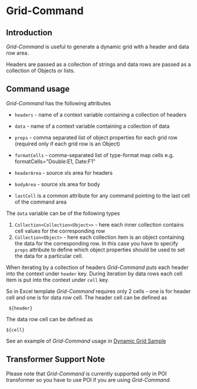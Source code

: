Grid-Command
==============

Introduction
------------

*Grid-Command* is useful to generate a dynamic grid with a header and data row area.

Headers are passed as a collection of strings and data rows are passed as a collection of Objects or lists.

Command usage
------------------

*Grid-Command* has the following attributes

* `headers` - name of a context variable containing a collection of headers

* `data` - name of a context variable containing a collection of data 

* `props` - comma separated list of object properties for each grid row (required only if each grid row is an Object) 

* `formatCells` - comma-separated list of type-format map cells e.g. formatCells="Double:E1, Date:F1"

* `headerArea` - source xls area for headers

* `bodyArea` - source xls area for body

* `lastCell` is a common attribute for any command pointing to the last cell of the command area


The `data` variable can be of the following types

1. `Collection<Collection<Object>>` - here each inner collection contains cell values for the corresponding row
2. `Collection<Object>` - here each collection item is an object containing the data for the corresponding row. 
In this case you have to specify `props` attribute to define which object properties should be used to set the data for a particular cell.

When iterating by a collection of headers *Grid-Command* puts each header into the context under `header` key.
During iteration by data rows each cell item is put into the context under `cell` key.

So in Excel template *Grid-Command* requires only 2 cells - one is for header cell and one is for data row cell. 
The header cell can be defined as
     
     ${header}

The data row cell can be defined as

    ${cell}

See an example of *Grid-Command* usage in [Dynamic Grid Sample](../samples/dynamic_grid.html)

Transformer Support Note
--------------------------
Please note that *Grid-Command* is currently supported only in POI transformer so you have to use POI if you are using *Grid-Command*.
